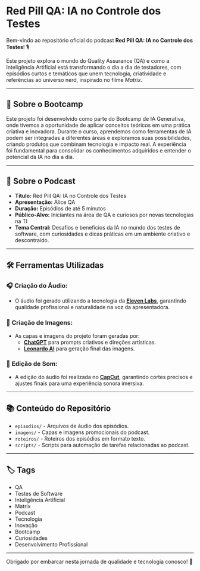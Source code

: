 # Red Pill QA: IA no Controle dos Testes

Bem-vindo ao repositório oficial do podcast **Red Pill QA: IA no Controle dos Testes**! 🎙️

Este projeto explora o mundo do Quality Assurance (QA) e como a Inteligência Artificial está transformando o dia a dia de testadores, com episódios curtos e temáticos que unem tecnologia, criatividade e referências ao universo nerd, inspirado no filme *Matrix*.

---

## 🧠 **Sobre o Bootcamp**

Este projeto foi desenvolvido como parte do Bootcamp de IA Generativa, onde tivemos a oportunidade de aplicar conceitos teóricos em uma prática criativa e inovadora. Durante o curso, aprendemos como ferramentas de IA podem ser integradas a diferentes áreas e exploramos suas possibilidades, criando produtos que combinam tecnologia e impacto real. A experiência foi fundamental para consolidar os conhecimentos adquiridos e entender o potencial da IA no dia a dia.

---

## 🎯 **Sobre o Podcast**

- **Título:** Red Pill QA: IA no Controle dos Testes  
- **Apresentação:** Alice QA  
- **Duração:** Episódios de até 5 minutos  
- **Público-Alvo:** Iniciantes na área de QA e curiosos por novas tecnologias na TI  
- **Tema Central:** Desafios e benefícios da IA no mundo dos testes de software, com curiosidades e dicas práticas em um ambiente criativo e descontraído.

---

## 🛠️ **Ferramentas Utilizadas**

### 🎧 **Criação do Áudio:**
- O áudio foi gerado utilizando a tecnologia da **[Eleven Labs](https://elevenlabs.io/)**, garantindo qualidade profissional e naturalidade na voz da apresentadora.

### 🎨 **Criação de Imagens:**
- As capas e imagens do projeto foram geradas por:
  - **[ChatGPT](https://chatgpt.com)** para prompts criativos e direções artísticas.  
  - **[Leonardo AI](https://app.leonardo.ai/)** para geração final das imagens.

### 🎵 **Edição de Som:**
- A edição do áudio foi realizada no **[CapCut](https://www.capcut.com/)**, garantindo cortes precisos e ajustes finais para uma experiência sonora imersiva.

---

## 📚 **Conteúdo do Repositório**

- `episodios/` - Arquivos de áudio dos episódios.  
- `imagens/` - Capas e imagens promocionais do podcast.  
- `roteiros/` - Roteiros dos episódios em formato texto.  
- `scripts/` - Scripts para automação de tarefas relacionadas ao podcast.

---

## 🏷️ **Tags**

- QA
- Testes de Software
- Inteligência Artificial
- Matrix
- Podcast
- Tecnologia
- Inovação
- Bootcamp
- Curiosidades
- Desenvolvimento Profissional

---

Obrigado por embarcar nesta jornada de qualidade e tecnologia conosco! 🌟
